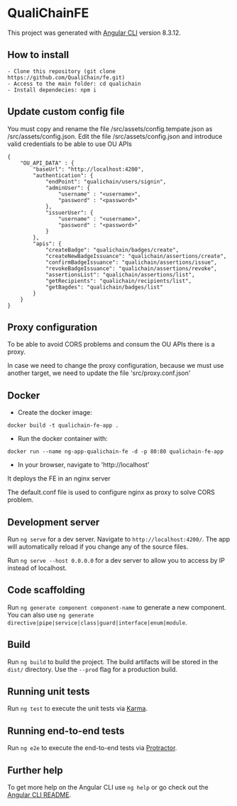 # QualiChainFE

This project was generated with [Angular CLI](https://github.com/angular/angular-cli) version 8.3.12.

## How to install
    - Clone this repository (git clone https://github.com/QualiChain/fe.git)
    - Access to the main folder: cd qualichain
    - Install dependecies: npm i

## Update custom config file

You must copy and rename the file /src/assets/config.tempate.json as /src/assets/config.json. Edit the file /src/assets/config.json and introduce valid credentials to be able to use OU APIs
```
{
    "OU_API_DATA" : {
        "baseUrl": "http://localhost:4200",
        "authentication": {
            "endPoint": "qualichain/users/signin",
            "adminUser": {
                "username" : "<username>",
                "password" : "<password>"
            },
            "issuerUser": {
                "username" : "<username>",
                "password" : "<password>"
            }
        },
        "apis": {
            "createBadge": "qualichain/badges/create",
            "createNewBadgeIssuance": "qualichain/assertions/create",
            "confirmBadgeIssuance": "qualichain/assertions/issue",
            "revokeBadgeIssuance": "qualichain/assertions/revoke",
            "assertionsList": "qualichain/assertions/list",
            "getRecipients": "qualichain/recipients/list",
            "getBagdes": "qualichain/badges/list"
        }
    }
}
```

## Proxy configuration

To be able to avoid CORS problems and consum the OU APIs there is a proxy.

In case we need to change the proxy configuration, because we must use another target, we need to update the file 'src/proxy.conf.json'

## Docker

- Create the docker image:
```
docker build -t qualichain-fe-app .
```

- Run the docker container with:
```
docker run --name ng-app-qualichain-fe -d -p 80:80 qualichain-fe-app
```

- In your browser, navigate to 'http://localhost'

It deploys the FE in an nginx server

The default.conf file is used to configure nginx as proxy to solve CORS problem.


## Development server

Run `ng serve` for a dev server. Navigate to `http://localhost:4200/`. The app will automatically reload if you change any of the source files.

Run `ng serve --host 0.0.0.0` for a dev server to allow you to access by IP instead of localhost.

## Code scaffolding

Run `ng generate component component-name` to generate a new component. You can also use `ng generate directive|pipe|service|class|guard|interface|enum|module`.

## Build

Run `ng build` to build the project. The build artifacts will be stored in the `dist/` directory. Use the `--prod` flag for a production build.

## Running unit tests

Run `ng test` to execute the unit tests via [Karma](https://karma-runner.github.io).

## Running end-to-end tests

Run `ng e2e` to execute the end-to-end tests via [Protractor](http://www.protractortest.org/).

## Further help

To get more help on the Angular CLI use `ng help` or go check out the [Angular CLI README](https://github.com/angular/angular-cli/blob/master/README.md).
